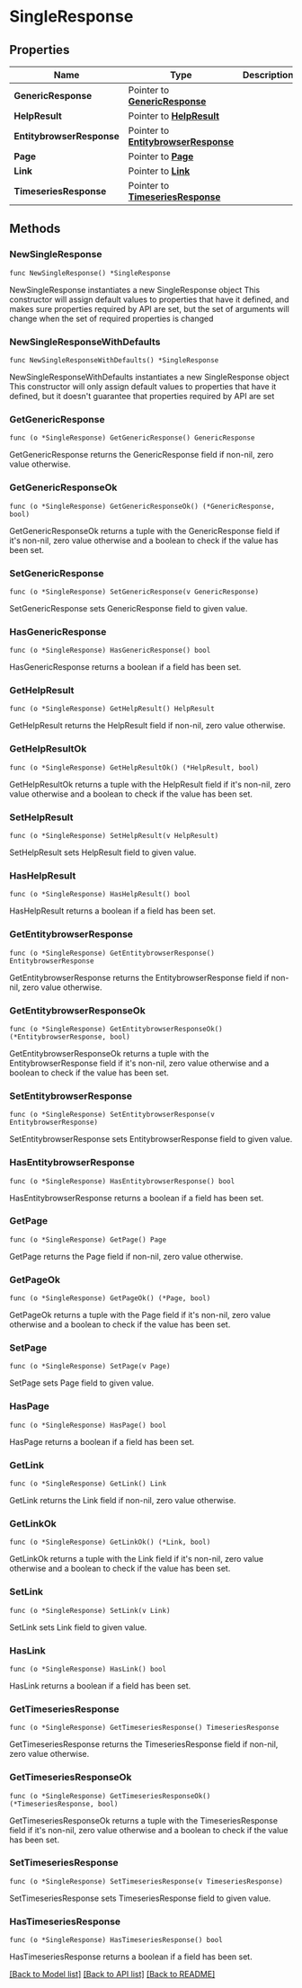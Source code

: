 # SingleResponse

## Properties

Name | Type | Description | Notes
------------ | ------------- | ------------- | -------------
**GenericResponse** | Pointer to [**GenericResponse**](GenericResponse.md) |  | [optional] 
**HelpResult** | Pointer to [**HelpResult**](HelpResult.md) |  | [optional] 
**EntitybrowserResponse** | Pointer to [**EntitybrowserResponse**](EntitybrowserResponse.md) |  | [optional] 
**Page** | Pointer to [**Page**](Page.md) |  | [optional] 
**Link** | Pointer to [**Link**](Link.md) |  | [optional] 
**TimeseriesResponse** | Pointer to [**TimeseriesResponse**](TimeseriesResponse.md) |  | [optional] 

## Methods

### NewSingleResponse

`func NewSingleResponse() *SingleResponse`

NewSingleResponse instantiates a new SingleResponse object
This constructor will assign default values to properties that have it defined,
and makes sure properties required by API are set, but the set of arguments
will change when the set of required properties is changed

### NewSingleResponseWithDefaults

`func NewSingleResponseWithDefaults() *SingleResponse`

NewSingleResponseWithDefaults instantiates a new SingleResponse object
This constructor will only assign default values to properties that have it defined,
but it doesn't guarantee that properties required by API are set

### GetGenericResponse

`func (o *SingleResponse) GetGenericResponse() GenericResponse`

GetGenericResponse returns the GenericResponse field if non-nil, zero value otherwise.

### GetGenericResponseOk

`func (o *SingleResponse) GetGenericResponseOk() (*GenericResponse, bool)`

GetGenericResponseOk returns a tuple with the GenericResponse field if it's non-nil, zero value otherwise
and a boolean to check if the value has been set.

### SetGenericResponse

`func (o *SingleResponse) SetGenericResponse(v GenericResponse)`

SetGenericResponse sets GenericResponse field to given value.

### HasGenericResponse

`func (o *SingleResponse) HasGenericResponse() bool`

HasGenericResponse returns a boolean if a field has been set.

### GetHelpResult

`func (o *SingleResponse) GetHelpResult() HelpResult`

GetHelpResult returns the HelpResult field if non-nil, zero value otherwise.

### GetHelpResultOk

`func (o *SingleResponse) GetHelpResultOk() (*HelpResult, bool)`

GetHelpResultOk returns a tuple with the HelpResult field if it's non-nil, zero value otherwise
and a boolean to check if the value has been set.

### SetHelpResult

`func (o *SingleResponse) SetHelpResult(v HelpResult)`

SetHelpResult sets HelpResult field to given value.

### HasHelpResult

`func (o *SingleResponse) HasHelpResult() bool`

HasHelpResult returns a boolean if a field has been set.

### GetEntitybrowserResponse

`func (o *SingleResponse) GetEntitybrowserResponse() EntitybrowserResponse`

GetEntitybrowserResponse returns the EntitybrowserResponse field if non-nil, zero value otherwise.

### GetEntitybrowserResponseOk

`func (o *SingleResponse) GetEntitybrowserResponseOk() (*EntitybrowserResponse, bool)`

GetEntitybrowserResponseOk returns a tuple with the EntitybrowserResponse field if it's non-nil, zero value otherwise
and a boolean to check if the value has been set.

### SetEntitybrowserResponse

`func (o *SingleResponse) SetEntitybrowserResponse(v EntitybrowserResponse)`

SetEntitybrowserResponse sets EntitybrowserResponse field to given value.

### HasEntitybrowserResponse

`func (o *SingleResponse) HasEntitybrowserResponse() bool`

HasEntitybrowserResponse returns a boolean if a field has been set.

### GetPage

`func (o *SingleResponse) GetPage() Page`

GetPage returns the Page field if non-nil, zero value otherwise.

### GetPageOk

`func (o *SingleResponse) GetPageOk() (*Page, bool)`

GetPageOk returns a tuple with the Page field if it's non-nil, zero value otherwise
and a boolean to check if the value has been set.

### SetPage

`func (o *SingleResponse) SetPage(v Page)`

SetPage sets Page field to given value.

### HasPage

`func (o *SingleResponse) HasPage() bool`

HasPage returns a boolean if a field has been set.

### GetLink

`func (o *SingleResponse) GetLink() Link`

GetLink returns the Link field if non-nil, zero value otherwise.

### GetLinkOk

`func (o *SingleResponse) GetLinkOk() (*Link, bool)`

GetLinkOk returns a tuple with the Link field if it's non-nil, zero value otherwise
and a boolean to check if the value has been set.

### SetLink

`func (o *SingleResponse) SetLink(v Link)`

SetLink sets Link field to given value.

### HasLink

`func (o *SingleResponse) HasLink() bool`

HasLink returns a boolean if a field has been set.

### GetTimeseriesResponse

`func (o *SingleResponse) GetTimeseriesResponse() TimeseriesResponse`

GetTimeseriesResponse returns the TimeseriesResponse field if non-nil, zero value otherwise.

### GetTimeseriesResponseOk

`func (o *SingleResponse) GetTimeseriesResponseOk() (*TimeseriesResponse, bool)`

GetTimeseriesResponseOk returns a tuple with the TimeseriesResponse field if it's non-nil, zero value otherwise
and a boolean to check if the value has been set.

### SetTimeseriesResponse

`func (o *SingleResponse) SetTimeseriesResponse(v TimeseriesResponse)`

SetTimeseriesResponse sets TimeseriesResponse field to given value.

### HasTimeseriesResponse

`func (o *SingleResponse) HasTimeseriesResponse() bool`

HasTimeseriesResponse returns a boolean if a field has been set.


[[Back to Model list]](../README.md#documentation-for-models) [[Back to API list]](../README.md#documentation-for-api-endpoints) [[Back to README]](../README.md)


